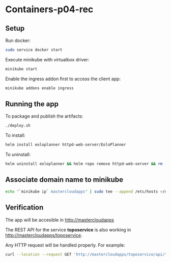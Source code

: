 # Containers-p04-rec

## Setup

Run docker:

```sh
sudo service docker start
```

Execute minikube with virtualbox driver:

```sh
minikube start
```

Enable the ingress addon first to access the client app:

```sh
minikube addons enable ingress
```

## Running the app

To package and publish the artifacts:

```sh
./deploy.sh
```

To install:

```sh
helm install eoloplanner httpd-web-server/EoloPlanner
```

To uninstall:

```sh
helm uninstall eoloplanner && helm repo remove httpd-web-server && rm -rf ./EoloPlanner/charts
```

## Associate domain name to minikube

```sh
echo "`minikube ip` mastercloudapps" | sudo tee --append /etc/hosts >/dev/null
```

## Verification

The app will be accesible in [http://mastercloudapps](http://mastercloudapps)

The REST API for the service **toposervice** is also working in [http://mastercloudapps/toposervice](http://mastercloudapps/toposervice).

Any HTTP request will be handled properly. For example:

```sh
curl --location --request GET 'http://mastercloudapps/toposervice/api/topographicdetails/sevilla'
```
